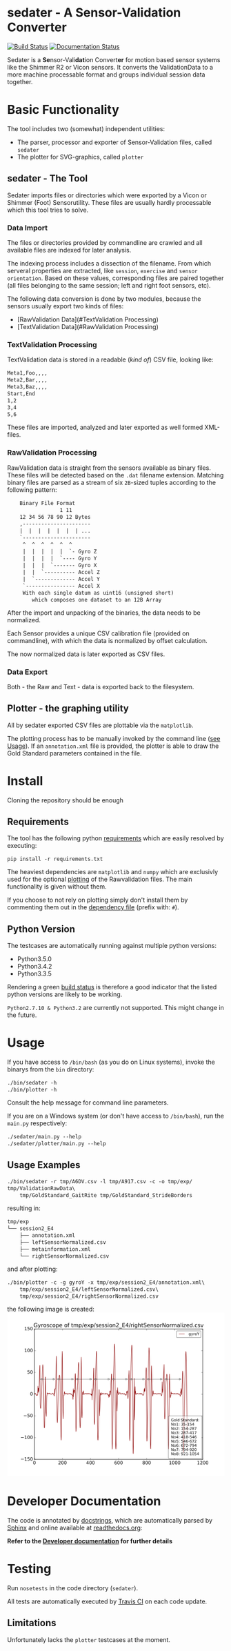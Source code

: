 # sedater - A Sensor-Validation Converter
[![Build Status](https://travis-ci.org/nce/sedater.svg?branch=master)](https://travis-ci.org/nce/sedater)
[![Documentation Status](https://readthedocs.org/projects/sedater/badge/?version=latest)](http://sedater.readthedocs.org/en/latest/?badge=latest)

Sedater is a **Se**nsor-Vali**dat**ion Convert**er** for motion based sensor 
systems like the Shimmer R2 or Vicon sensors. It converts the ValidationData to 
a more machine processable format and groups individual session data together.

# Basic Functionality
The tool includes two (somewhat) independent utilities:
- The parser, processor and exporter of Sensor-Validation files, called ``sedater``
- The plotter for SVG-graphics, called ``plotter``

## sedater - The Tool
Sedater imports files or directories which were exported by a Vicon or Shimmer (Foot) Sensorutility.
These files are usually hardly processable which this tool tries to solve.


### Data Import
The files or directories provided by commandline are crawled and all available
files are indexed for later analysis.

The indexing process includes a dissection of the filename. From which serveral
properties are extracted, like `session`, `exercise` and `sensor orientation`.
Based on these values, corresponding files are paired together (all files
belonging to the same session; left and right foot sensors, etc).

The following data conversion is done by two modules, because the sensors usually
export two kinds of files:
- [RawValidation Data](#TextValidation Processing)
- [TextValidation Data](#RawValidation Processing)

### TextValidation Processing
TextValidation data is stored in a readable (*kind of*) CSV file, looking like:
```
Meta1,Foo,,,,
Meta2,Bar,,,,
Meta3,Baz,,,,
Start,End
1,2
3,4
5,6
```
These files are imported, analyzed and later exported as well formed XML-files.

### RawValidation Processing
RawValidation data is straight from the sensors available as binary files.
These files will be detected based on the `.dat` filename extension.
Matching binary files are parsed as a stream of six `2B`-sized tuples
according to the following pattern:
```
    Binary File Format
                 1 11
    12 34 56 78 90 12 Bytes
    ,----------------------
    |  |  |  |  |  |  | ...
    `----------------------
     ^  ^  ^  ^  ^  ^
     |  |  |  |  |  `- Gyro Z
     |  |  |  |  `---- Gyro Y
     |  |  |  `------- Gyro X
     |  |  `---------- Accel Z
     |  `------------- Accel Y
     `---------------- Accel X
     With each single datum as uint16 (unsigned short)
        which composes one dataset to an 12B Array
```
After the import and unpacking of the binaries, the data needs to be normalized.

Each Sensor provides a unique CSV calibration file (provided on commandline),
with which the data is normalized by offset calculation.

The now normalized data is later exported as CSV files.
### Data Export
Both - the Raw and Text - data is exported back to the filesystem.

## Plotter - the graphing utility
All by sedater exported CSV files are plottable via the `matplotlib`.

The plotting process has to be manually invoked by the command line
([see Usage](#Usage)).
If an `annotation.xml` file is provided, the plotter is able to draw the
Gold Standard parameters contained in the file.

# Install
Cloning the repository should be enough
## Requirements
The tool has the following python [requirements](requirements.txt) 
which are easily resolved by executing:
```
pip install -r requirements.txt
```
The heaviest dependencies are `matplotlib` and `numpy` which are 
exclusivly used for the optional [plotting](#Plotting) of the 
Rawvalidation files. The main functionality is given without them.

If you choose to not rely on plotting simply don't install them by 
commenting them out in the [dependency file](requirements.txt) 
(prefix with: `#`).

## Python Version
The testcases are automatically running against multiple python versions:
- Python3.5.0
- Python3.4.2
- Python3.3.5

Rendering a green [build status](https://travis-ci.org/nce/sedater) 
is therefore a good indicator that the listed python versions are
likely to be working.

`Python2.7.10 & Python3.2` are currently not supported. 
This might change in the future.

# Usage
If you have access to ``/bin/bash`` (as you do on Linux systems), invoke the
binarys from the ``bin`` directory:
```
./bin/sedater -h
./bin/plotter -h
```
Consult the help message for command line parameters.

If you are on a Windows system (or don't have access to ``/bin/bash``), run the
``main.py`` respectively:
```
./sedater/main.py --help
./sedater/plotter/main.py --help
```

## Usage Examples
```
./bin/sedater -r tmp/A6DV.csv -l tmp/A917.csv -c -o tmp/exp/ tmp/ValidationRawData\
    tmp/GoldStandard_GaitRite tmp/GoldStandard_StrideBorders
```
resulting in:
```
tmp/exp
└── session2_E4
    ├── annotation.xml
    ├── leftSensorNormalized.csv
    ├── metainformation.xml
    └── rightSensorNormalized.csv
```
and after plotting:
```
./bin/plotter -c -g gyroY -x tmp/exp/session2_E4/annotation.xml\
    tmp/exp/session2_E4/leftSensorNormalized.csv\
    tmp/exp/session2_E4/rightSensorNormalized.csv
```
the following image is created:
![gyroY Plot](docs/images/gyro-rightSensorNormalized.png)

# Developer Documentation
The code is annotated by [docstrings](https://en.wikipedia.org/wiki/Docstring),
which are automatically parsed by [Sphinx](http://sphinx-doc.org/) and
online available at [readthedocs.org](readthedocs.org):

**Refer to the
[Developer documentation](http://sedater.readthedocs.org/en/latest/)
for further details**

# Testing
Run `nosetests` in the code directory (`sedater`). 

All tests are automatically executed by [Travis CI](travis-ci.org)
on each code update.

## Limitations
Unfortunately lacks the ``plotter`` testcases at the moment.
